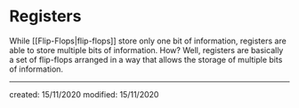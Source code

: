 # Registers
While [[Flip-Flops|flip-flops]] store only one bit of information, registers are able to store multiple bits of information. How? Well, registers are basically a set of flip-flops arranged in a way that allows the storage of multiple bits of information.

---

created: 15/11/2020
modified: 15/11/2020